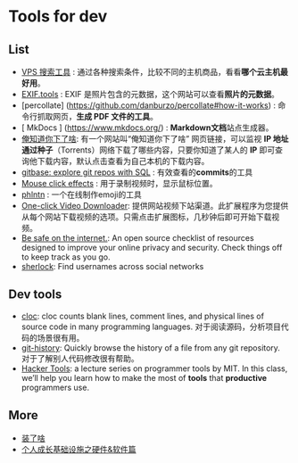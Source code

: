 # Tools for dev 

## List 


* [VPS 搜索工具](https://anothervps.com/vps/) :  通过各种搜索条件，比较不同的主机商品，看看**哪个云主机最好用**。
* [EXIF.tools](https://exif.tools/) : EXIF 是照片包含的元数据，这个网站可以查看**照片的元数据**。
* [percollate] (https://github.com/danburzo/percollate#how-it-works) :  命令行抓取网页，**生成 PDF 文件的工具**。
* [ MkDocs ] (https://www.mkdocs.org/) : **Markdown文档**站点生成器。
* [俺知道你下了啥](https://iknowwhatyoudownload.com/en/peer/): 有一个网站叫“俺知道你下了啥”  网页链接，可以监视 **IP 地址通过种子**（Torrents）网络下载了哪些内容，只要你知道了某人的 **IP** 即可查询他下载内容，默认点击查看为自己本机的下载内容。
* [gitbase: explore git repos with SQL](https://docs.sourced.tech/gitbase/using-gitbase/examples) : 有效查看的**commits**的工具
* [Mouse click effects](https://chrome.google.com/webstore/detail/mouse-click-effects-%E0%B9%91%E2%80%A2%CC%81-%E2%88%80/ljoolhajdkmjfneghpfiofogllcninii) : 用于录制视频时，显示鼠标位置。
* [phlntn](https://phlntn.com/emojibuilder/) : 一个在线制作emoji的工具
* [One-click Video Downloader](https://chrome.google.com/webstore/detail/one-click-video-downloade/bhepgcoaibmmehlmckhlmbdgcemhidcg/related?hl=en-US): 提供网站视频下站渠道。此扩展程序为您提供从每个网站下载视频的选项。只需点击扩展图标，几秒钟后即可开始下载视频。
* [Be safe on the internet.](https://securitycheckli.st/): An open source checklist of resources designed to improve your online privacy and security. Check things off to keep track as you go.
* [sherlock](https://github.com/sherlock-project/sherlock): Find usernames across social networks

## Dev tools

* [cloc](https://github.com/AlDanial/cloc): cloc counts blank lines, comment lines, and physical lines of source code in many programming languages. 对于阅读源码，分析项目代码的场景很有用。
* [git-history](https://github.com/pomber/git-history): Quickly browse the history of a file from any git repository. 对于了解别人代码修改很有帮助。
* [Hacker Tools](https://hacker-tools.github.io/): a lecture series on programmer tools by MIT. In this class, we’ll help you learn how to make the most of **tools** that **productive** programmers use.


## More

- [装了啥](https://github.com/sorrycc/blog/issues/16)
- [个人成长基础设施之硬件&软件篇](https://github.com/JimmyLv/jimmylv.github.io/issues/121)

